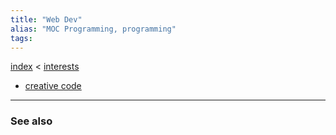 ```yaml
---
title: "Web Dev"
alias: "MOC Programming, programming"
tags: 
---
```


[index](/.md) < [interests](1-interests.md)

- [creative code](creative-code.md)

-------------
### See also
